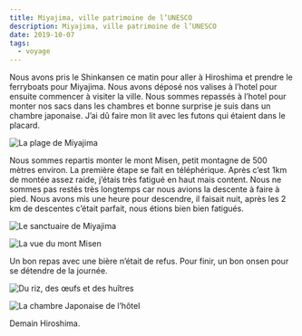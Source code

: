 ```yaml
---
title: Miyajima, ville patrimoine de l’UNESCO
description: Miyajima, ville patrimoine de l’UNESCO
date: 2019-10-07
tags:
  - voyage
---
```


Nous avons pris le Shinkansen ce matin pour aller à Hiroshima et prendre le ferryboats pour Miyajima. Nous avons déposé nos valises à l’hotel pour ensuite commencer à visiter la ville. Nous sommes repassés à l’hotel pour monter nos sacs dans les chambres et bonne surprise je suis dans un chambre japonaise. J’ai dû faire mon lit avec les futons qui étaient dans le placard.

![La plage de Miyajima](/img/jpg/8f68c9cb-c5d5-429d-b91c-afa5e71958ac.jpg "La plage de Miyajima")

Nous sommes repartis monter le mont Misen, petit montagne de 500 mètres environ. La première étape se fait en téléphérique. Après c’est 1km de montée assez raide, j’étais très fatigué en haut mais content. Nous ne sommes pas restés très longtemps car nous avions la descente à faire à pied. Nous avons mis une heure pour descendre, il faisait nuit, après les 2 km de descentes c’était parfait, nous étions bien bien fatigués.

![Le sanctuaire de Miyajima](/img/jpg/85c2813a-6dbd-4576-9ff0-a7c46d7aaa7a.jpg "Le sanctuaire de Miyajima")

![La vue du mont Misen](/img/jpg/6fd14879-b25e-46f0-b9e0-f1dbefaec082.jpg "La vue du mont Misen")

Un bon repas avec une bière n’était de refus. Pour finir, un bon onsen pour se détendre de la journée.

![Du riz, des œufs et des huîtres](/img/jpg/d7e73006-3da0-4996-806a-c0b2b056c45a.jpg "Du riz, des œufs et des huîtres")

![La chambre Japonaise de l’hôtel](/img/jpg/32f02441-3076-454c-8c7d-f51764dcfd8d.jpg "La chambre Japonaise de l’hôtel")

Demain Hiroshima.